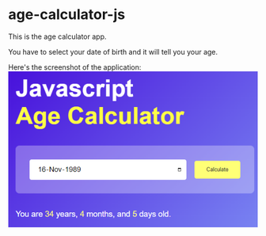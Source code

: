 # age-calculator-js

This is the age calculator app. 

You have to select your date of birth and it will tell you your age.

Here's the screenshot of the application:
![Screenshot](image.png)